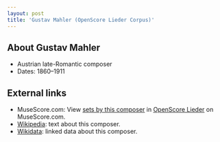 ```yaml
---
layout: post
title: 'Gustav Mahler (OpenScore Lieder Corpus)'
---
```


## About Gustav Mahler

- Austrian late-Romantic composer
- Dates: 1860–1911

## External links

- MuseScore.com: View [sets by this composer] in [OpenScore Lieder] on MuseScore.com.
- [Wikipedia]: text about this composer.
- [Wikidata]: linked data about this composer.

[Wikipedia]: https://en.wikipedia.org/wiki/Gustav_Mahler
[Wikidata]: https://www.wikidata.org/wiki/Q7304
[sets by this composer]: https://musescore.com/openscore-lieder-corpus/sets?order=title&text=Mahler,+Gustav
[OpenScore Lieder]: https://musescore.com/openscore-lieder-corpus

